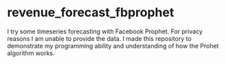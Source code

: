# revenue_forecast_fbprophet
I try some timeseries forecasting with Facebook Prophet. For privacy reasons I am unable to provide the data. I made this repository to demonstrate my programming ability and understanding of how the Prohet algorithm works.
